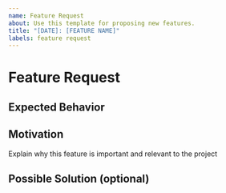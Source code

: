 ```yaml
---
name: Feature Request
about: Use this template for proposing new features.
title: "[DATE]: [FEATURE NAME]"
labels: feature request
---
```

# Feature Request

## Expected Behavior

## Motivation
Explain why this feature is important and relevant to the project

## Possible Solution (optional)
